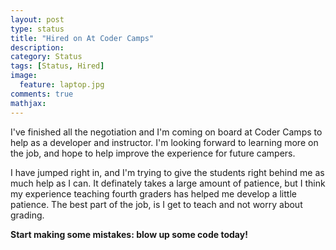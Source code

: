 ```yaml
---
layout: post
type: status
title: "Hired on At Coder Camps"
description: 
category: Status
tags: [Status, Hired]
image: 
  feature: laptop.jpg
comments: true
mathjax: 
---
```

I've finished all the negotiation and I'm coming on board at Coder Camps to help as a developer and instructor. I'm looking forward to learning more on the job, and hope to help improve the experience for future campers.

I have jumped right in, and I'm trying to give the students right behind me as much help as I can. It definately takes a large amount of patience, but I think my experience teaching fourth graders has helped me develop a little patience. The best part of the job, is I get to teach and not worry about grading.

**Start making some mistakes: blow up some code today!**